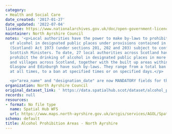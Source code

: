 ```yaml
---
category:
- Health and Social Care
date_created: '2017-01-27'
date_updated: '2022-07-04'
license: https://www.nationalarchives.gov.uk/doc/open-government-licence/version/3/
maintainer: North Ayrshire Council
notes: '<p>Local authorities have the power to make by-laws to prohibit the drinking
  of alcohol in designated public places under provisions contained in the Local Government
  (Scotland) Act 1973 (under sections 201, 202 and 203) subject to confirmation by
  Scottish Ministers. To date, 27 local authorities across Scotland have by-laws which
  prohibit the drinking of alcohol in designated public places in more than 480 towns
  and villages across Scotland, together with the built up areas within the city of
  Glasgow and Edinburgh have such by-laws. They range from a total ban on drinking
  at all times, to a ban at specified times or on specified days.</p>

  <p>"area_name" and "designation_date" are now MANDATORY fields for this dataset.</p>'
organization: North Ayrshire Council
original_dataset_link: ' https://data.spatialhub.scot/dataset/alcohol_prohibition_areas-na'
records: null
resources:
- format: No file type
  name: Spatial Hub WFS
  url: https://www.maps.north-ayrshire.gov.uk/arcgis/services/AGOL/Spatial_Hub/MapServer/WFSServer?request=GetCapabilities&service=WFS
schema: default
title: Alcohol Prohibition Areas - North Ayrshire
---
```

